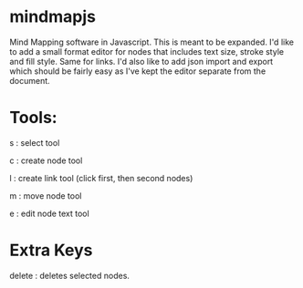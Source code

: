 # mindmapjs
Mind Mapping software in Javascript.  This is meant to be expanded.  I'd like to add a small format editor for nodes that includes text size, stroke style and fill style.  Same for links.  I'd also like to add json import and export which should be fairly easy as I've kept the editor separate from the document.


# Tools:

s  : select tool

c  : create node tool

l  : create link tool (click first, then second nodes)

m  : move node tool

e  : edit node text tool

# Extra Keys

delete : deletes selected nodes.

